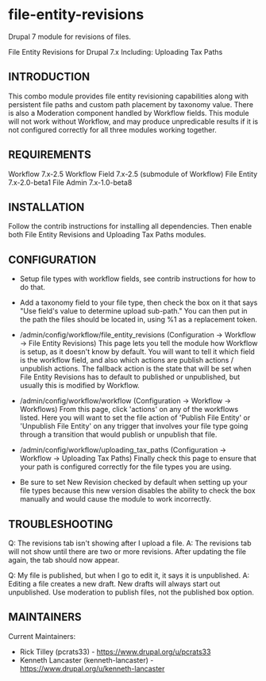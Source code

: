 # file-entity-revisions
Drupal 7 module for revisions of files.

File Entity Revisions for Drupal 7.x
Including: Uploading Tax Paths

INTRODUCTION
------------
This combo module provides file entity revisioning capabilities along with
persistent file paths and custom path placement by taxonomy value.  There is
also a Moderation component handled by Workflow fields.  This module will not work
without Workflow, and may produce unpredicable results if it is not configured
correctly for all three modules working together.

REQUIREMENTS
------------
Workflow 7.x-2.5
Workflow Field 7.x-2.5 (submodule of Workflow)
File Entity 7.x-2.0-beta1
File Admin 7.x-1.0-beta8

INSTALLATION
------------
Follow the contrib instructions for installing all dependencies.  Then enable
both File Entity Revisions and Uploading Tax Paths modules.
   
CONFIGURATION
-------------
* Setup file types with workflow fields, see contrib instructions for how to do
that.

* Add a taxonomy field to your file type, then check the box on it that says
"Use field's value to determine upload sub-path."  You can then put in the
path the files should be located in, using %1 as a replacement token.

* /admin/config/workflow/file_entity_revisions (Configuration -> Workflow ->
File Entity Revisions) This page lets you tell the module how Workflow is
setup, as it doesn't know by default.  You will want to tell it which field is
the workflow field, and also which actions are publish actions / unpublish
actions.  The fallback action is the state that will be set when File Entity
Revisions has to default to published or unpublished, but usually this is
modified by Workflow.

* /admin/config/workflow/workflow (Configuration -> Workflow -> Workflows) From
this page, click 'actions' on any of the workflows listed.  Here you will want
to set the file action of 'Publish File Entity' or 'Unpublish File Entity' on
any trigger that involves your file type going through a transition that would
publish or unpublish that file.

* /admin/config/workflow/uploading_tax_paths (Configuration -> Workflow ->
Uploading Tax Paths) Finally check this page to ensure that your path is
configured correctly for the file types you are using.

* Be sure to set New Revision checked by default when setting up your file
types because this new version disables the ability to check the box manually
and would cause the module to work incorrectly.

TROUBLESHOOTING
---------------

Q: The revisions tab isn't showing after I upload a file.
A: The revisions tab will not show until there are two or more revisions.
After updating the file again, the tab should now appear.

Q: My file is published, but when I go to edit it, it says it is unpublished.
A: Editing a file creates a new draft.  New drafts will always start out
unpublished.  Use moderation to publish files, not the published box option.

MAINTAINERS
-----------
Current Maintainers:
 * Rick Tilley (pcrats33) - https://www.drupal.org/u/pcrats33
 * Kenneth Lancaster (kenneth-lancaster) - https://www.drupal.org/u/kenneth-lancaster

